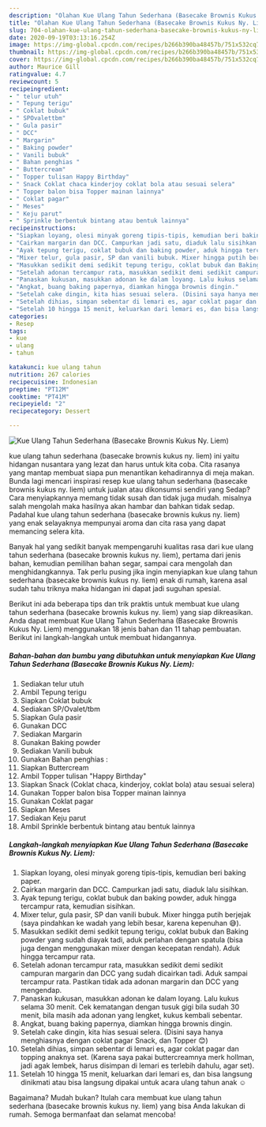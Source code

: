 ```yaml
---
description: "Olahan Kue Ulang Tahun Sederhana (Basecake Brownis Kukus Ny. Liem) | Cara Mengolah Kue Ulang Tahun Sederhana (Basecake Brownis Kukus Ny. Liem) Yang Paling Enak"
title: "Olahan Kue Ulang Tahun Sederhana (Basecake Brownis Kukus Ny. Liem) | Cara Mengolah Kue Ulang Tahun Sederhana (Basecake Brownis Kukus Ny. Liem) Yang Paling Enak"
slug: 704-olahan-kue-ulang-tahun-sederhana-basecake-brownis-kukus-ny-liem-cara-mengolah-kue-ulang-tahun-sederhana-basecake-brownis-kukus-ny-liem-yang-paling-enak
date: 2020-09-19T03:13:16.254Z
image: https://img-global.cpcdn.com/recipes/b266b390ba48457b/751x532cq70/kue-ulang-tahun-sederhana-basecake-brownis-kukus-ny-liem-foto-resep-utama.jpg
thumbnail: https://img-global.cpcdn.com/recipes/b266b390ba48457b/751x532cq70/kue-ulang-tahun-sederhana-basecake-brownis-kukus-ny-liem-foto-resep-utama.jpg
cover: https://img-global.cpcdn.com/recipes/b266b390ba48457b/751x532cq70/kue-ulang-tahun-sederhana-basecake-brownis-kukus-ny-liem-foto-resep-utama.jpg
author: Maurice Gill
ratingvalue: 4.7
reviewcount: 5
recipeingredient:
- " telur utuh"
- " Tepung terigu"
- " Coklat bubuk"
- " SPOvalettbm"
- " Gula pasir"
- " DCC"
- " Margarin"
- " Baking powder"
- " Vanili bubuk"
- " Bahan penghias "
- " Buttercream"
- " Topper tulisan Happy Birthday"
- " Snack Coklat chaca kinderjoy coklat bola atau sesuai selera"
- " Topper balon bisa Topper mainan lainnya"
- " Coklat pagar"
- " Meses"
- " Keju parut"
- " Sprinkle berbentuk bintang atau bentuk lainnya"
recipeinstructions:
- "Siapkan loyang, olesi minyak goreng tipis-tipis, kemudian beri baking paper."
- "Cairkan margarin dan DCC. Campurkan jadi satu, diaduk lalu sisihkan."
- "Ayak tepung terigu, coklat bubuk dan baking powder, aduk hingga tercampur rata, kemudian sisihkan."
- "Mixer telur, gula pasir, SP dan vanili bubuk. Mixer hingga putih berjejak (saya pindahkan ke wadah yang lebih besar, karena kepenuhan 😅)."
- "Masukkan sedikit demi sedikit tepung terigu, coklat bubuk dan Baking powder yang sudah diayak tadi, aduk perlahan dengan spatula (bisa juga dengan menggunakan mixer dengan kecepatan rendah). Aduk hingga tercampur rata."
- "Setelah adonan tercampur rata, masukkan sedikit demi sedikit campuran margarin dan DCC yang sudah dicairkan tadi. Aduk sampai tercampur rata. Pastikan tidak ada adonan margarin dan DCC yang mengendap."
- "Panaskan kukusan, masukkan adonan ke dalam loyang. Lalu kukus selama 30 menit. Cek kematangan dengan tusuk gigi bila sudah 30 menit, bila masih ada adonan yang lengket, kukus kembali sebentar."
- "Angkat, buang baking papernya, diamkan hingga brownis dingin."
- "Setelah cake dingin, kita hias sesuai selera. (Disini saya hanya menghiasnya dengan coklat pagar Snack, dan Topper 😊)"
- "Setelah dihias, simpan sebentar di lemari es, agar coklat pagar dan topping anaknya set. (Karena saya pakai buttercreamnya merk hollman, jadi agak lembek, harus disimpan di lemari es terlebih dahulu, agar set)."
- "Setelah 10 hingga 15 menit, keluarkan dari lemari es, dan bisa langsung dinikmati atau bisa langsung dipakai untuk acara ulang tahun anak ☺️"
categories:
- Resep
tags:
- kue
- ulang
- tahun

katakunci: kue ulang tahun 
nutrition: 267 calories
recipecuisine: Indonesian
preptime: "PT12M"
cooktime: "PT41M"
recipeyield: "2"
recipecategory: Dessert

---
```



![Kue Ulang Tahun Sederhana (Basecake Brownis Kukus Ny. Liem)](https://img-global.cpcdn.com/recipes/b266b390ba48457b/751x532cq70/kue-ulang-tahun-sederhana-basecake-brownis-kukus-ny-liem-foto-resep-utama.jpg)


kue ulang tahun sederhana (basecake brownis kukus ny. liem) ini yaitu hidangan nusantara yang lezat dan harus untuk kita coba. Cita rasanya yang mantap membuat siapa pun menantikan kehadirannya di meja makan.
Bunda lagi mencari inspirasi resep kue ulang tahun sederhana (basecake brownis kukus ny. liem) untuk jualan atau dikonsumsi sendiri yang Sedap? Cara menyiapkannya memang tidak susah dan tidak juga mudah. misalnya salah mengolah maka hasilnya akan hambar dan bahkan tidak sedap. Padahal kue ulang tahun sederhana (basecake brownis kukus ny. liem) yang enak selayaknya mempunyai aroma dan cita rasa yang dapat memancing selera kita.

Banyak hal yang sedikit banyak mempengaruhi kualitas rasa dari kue ulang tahun sederhana (basecake brownis kukus ny. liem), pertama dari jenis bahan, kemudian pemilihan bahan segar, sampai cara mengolah dan menghidangkannya. Tak perlu pusing jika ingin menyiapkan kue ulang tahun sederhana (basecake brownis kukus ny. liem) enak di rumah, karena asal sudah tahu triknya maka hidangan ini dapat jadi suguhan spesial.




Berikut ini ada beberapa tips dan trik praktis untuk membuat kue ulang tahun sederhana (basecake brownis kukus ny. liem) yang siap dikreasikan. Anda dapat membuat Kue Ulang Tahun Sederhana (Basecake Brownis Kukus Ny. Liem) menggunakan 18 jenis bahan dan 11 tahap pembuatan. Berikut ini langkah-langkah untuk membuat hidangannya.

<!--inarticleads1-->

##### Bahan-bahan dan bumbu yang dibutuhkan untuk menyiapkan Kue Ulang Tahun Sederhana (Basecake Brownis Kukus Ny. Liem):

1. Sediakan  telur utuh
1. Ambil  Tepung terigu
1. Siapkan  Coklat bubuk
1. Sediakan  SP/Ovalet/tbm
1. Siapkan  Gula pasir
1. Gunakan  DCC
1. Sediakan  Margarin
1. Gunakan  Baking powder
1. Sediakan  Vanili bubuk
1. Gunakan  Bahan penghias :
1. Siapkan  Buttercream
1. Ambil  Topper tulisan &#34;Happy Birthday&#34;
1. Siapkan  Snack (Coklat chaca, kinderjoy, coklat bola) atau sesuai selera)
1. Gunakan  Topper balon bisa Topper mainan lainnya
1. Gunakan  Coklat pagar
1. Siapkan  Meses
1. Sediakan  Keju parut
1. Ambil  Sprinkle berbentuk bintang atau bentuk lainnya




<!--inarticleads2-->

##### Langkah-langkah menyiapkan Kue Ulang Tahun Sederhana (Basecake Brownis Kukus Ny. Liem):

1. Siapkan loyang, olesi minyak goreng tipis-tipis, kemudian beri baking paper.
1. Cairkan margarin dan DCC. Campurkan jadi satu, diaduk lalu sisihkan.
1. Ayak tepung terigu, coklat bubuk dan baking powder, aduk hingga tercampur rata, kemudian sisihkan.
1. Mixer telur, gula pasir, SP dan vanili bubuk. Mixer hingga putih berjejak (saya pindahkan ke wadah yang lebih besar, karena kepenuhan 😅).
1. Masukkan sedikit demi sedikit tepung terigu, coklat bubuk dan Baking powder yang sudah diayak tadi, aduk perlahan dengan spatula (bisa juga dengan menggunakan mixer dengan kecepatan rendah). Aduk hingga tercampur rata.
1. Setelah adonan tercampur rata, masukkan sedikit demi sedikit campuran margarin dan DCC yang sudah dicairkan tadi. Aduk sampai tercampur rata. Pastikan tidak ada adonan margarin dan DCC yang mengendap.
1. Panaskan kukusan, masukkan adonan ke dalam loyang. Lalu kukus selama 30 menit. Cek kematangan dengan tusuk gigi bila sudah 30 menit, bila masih ada adonan yang lengket, kukus kembali sebentar.
1. Angkat, buang baking papernya, diamkan hingga brownis dingin.
1. Setelah cake dingin, kita hias sesuai selera. (Disini saya hanya menghiasnya dengan coklat pagar Snack, dan Topper 😊)
1. Setelah dihias, simpan sebentar di lemari es, agar coklat pagar dan topping anaknya set. (Karena saya pakai buttercreamnya merk hollman, jadi agak lembek, harus disimpan di lemari es terlebih dahulu, agar set).
1. Setelah 10 hingga 15 menit, keluarkan dari lemari es, dan bisa langsung dinikmati atau bisa langsung dipakai untuk acara ulang tahun anak ☺️




Bagaimana? Mudah bukan? Itulah cara membuat kue ulang tahun sederhana (basecake brownis kukus ny. liem) yang bisa Anda lakukan di rumah. Semoga bermanfaat dan selamat mencoba!
